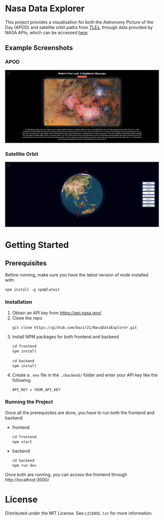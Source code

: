 # Nasa Data Explorer

This project provides a visualisation for both the Astronomy Picture of the Day (APOD) and satellite orbit paths from [TLEs](https://en.wikipedia.org/wiki/Two-line_element_set), through data provided by NASA APIs, which can be accessed [here](https://api.nasa.gov/).

## Example Screenshots
### APOD
![APOD](example/APOD.png)

### Satellite Orbit
![Satellite Orbit](example/TLE.png)

# Getting Started

## Prerequisites
Before running, make sure you have the latest version of node installed with:
```
npm install -g npm@latest
```

### Installation
1. Obtain an API key from https://api.nasa.gov/
2. Clone the repo
    ```
    git clone https://github.com/bazir21/NasaDataExplorer.git
    ```
2. Install NPM packages for both frontend and backend
    ```
    cd frontend
    npm install

    cd backend
    npm install
    ```
3. Create a `.env` file in the `./backend/` folder and enter your API key like the following
    ```
    API_KEY = YOUR_API_KEY
    ```

### Running the Project
Once all the prerequisites are done, you have to run both the frontend and backend

* frontend
    ```
    cd frontend
    npm start
    ```

* backend
    ```
    cd backend
    npm run dev
    ```

Once both are running, you can access the frontend through http://localhost:3000/

# License
Distributed under the MIT License. See `LICENSE.txt` for more information.
